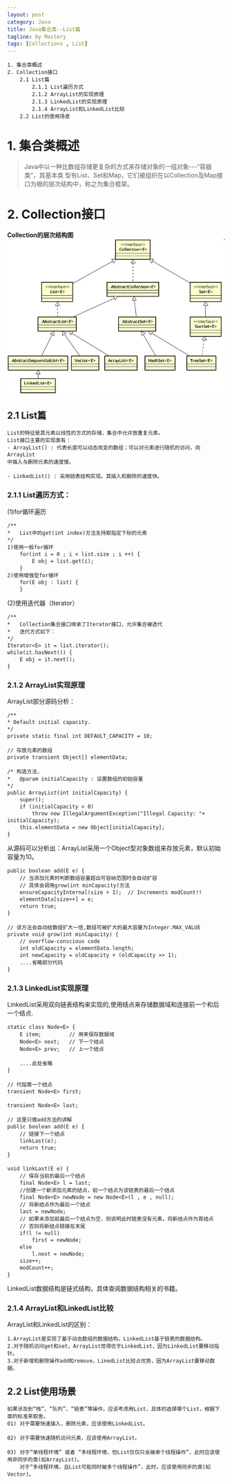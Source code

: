 ```yaml
---
layout: post
category: Java
title: Java集合类--List篇
tagline: by Mastery
tags: [Collections , List]
---
```


    1. 集合类概述
    2. Collection接口
        2.1 List篇
            2.1.1 List遍历方式
            2.1.2 ArrayList的实现原理
            2.1.3 LinkedList的实现原理
            2.1.4 ArrayList和LinkedList比较
        2.2 List的使用场景

<!--more-->

# 1. 集合类概述

>Java中以一种比数组存储更复杂的方式来存储对象的一组对象---“容器类”，其基本类
型有List、Set和Map，它们被组织在以Collection及Map接口为根的层次结构中，称之为集合框架。


# 2. Collection接口

**Collection的层次结构图**
![](/images/java_collections/collection_interface.jpg)

## 2.1 List篇

    List的特征是其元素以线性的方式的存储，集合中允许放重复元素。
    List接口主要的实现类有：
    - ArrayList() : 代表长度可以动态改变的数组；可以对元素进行随机的访问，向ArrayList
    中插入与删除元素的速度慢。

    - LinkedList() : 采用链表结构实现。其插入和删除的速度快。

### 2.1.1 List遍历方式：

(1)for循环遍历
    
    /**
    *   List中的get(int index)方法支持取指定下标的元素
    */
    1)使用一般for循环
        for(int i = 0 ; i < list.size ; i ++) {
            E obj = list.get(i);
        }
    2)使用增强型for循环
        for(E obj : list) {
        }

(2)使用迭代器（Iterator）

    /**
    *   Collection集合接口继承了Iterator接口，允许集合被迭代
    *   迭代方式如下：
    */
    Iterator<E> it = list.iterator();
    while(it.hasNext()) {
        E obj = it.next();
    }

### 2.1.2 ArrayList实现原理

ArrayList部分源码分析：

    /**
    * Default initial capacity.
    */
    private static final int DEFAULT_CAPACITY = 10;

    // 存放元素的数组
    private transient Object[] elementData;

    /* 构造方法，
    *   @param initialCapacity : 设置数组的初始容量
    */
    public ArrayList(int initialCapacity) {
        super();
        if (initialCapacity < 0)
            throw new IllegalArgumentException("Illegal Capacity: "+ initialCapacity);
        this.elementData = new Object[initialCapacity];
    }

从源码可以分析出：ArrayList采用一个Object型对象数组来存放元素，默认初始容量为10。

    public boolean add(E e) {
        // 当添加元素时判断数组容量超出可容纳范围时会自动扩容
        // 具体会调用grow(int minCapacity)方法
        ensureCapacityInternal(size + 1);  // Increments modCount!!
        elementData[size++] = e;
        return true;
    }
    
    // 该方法会自动给数组扩大一倍,数组可被扩大的最大容量为Integer.MAX_VALUE 
    private void grow(int minCapacity) {
        // overflow-conscious code
        int oldCapacity = elementData.length;
        int newCapacity = oldCapacity + (oldCapacity >> 1);
        ....省略部分代码 
    }

### 2.1.3 LinkedList实现原理

LinkedList采用双向链表结构来实现的,使用结点来存储数据域和连接前一个和后一个结点.

    static class Node<E> {
        E item;         // 用来保存数据域
        Node<E> next;   // 下一个结点
        Node<E> prev;   // 上一个结点

        ....此处省略
    }

    // 代指第一个结点
    transient Node<E> first;
    
    transient Node<E> last;

    // 这里只做add方法的讲解
    public boolean add(E e) {
        // 链接下一个结点
        linkLast(e);
        return true;
    }

    void linkLast(E e) {
        // 保存当前的最后一个结点
        final Node<E> l = last;
        //创建一个新添加元素的结点，前一个结点为该链表的最后一个结点
        final Node<E> newNode = new Node<E>(l , e , null);
        // 将新结点作为最后一个结点
        last = newNode;
        // 如果未添加前最后一个结点为空，则说明此时链表没有元素，将新结点作为首结点
        // 否则将新结点链接在末尾
        if(l != null) 
            first = newNode;
        else
            l.next = newNode;
        size++;
        modCount++;
    }

LinkedList数据结构是链式结构，具体查阅数据结构相关的书籍。

### 2.1.4 ArrayList和LinkedList比较

ArrayList和LinkedList的区别：

    1.ArrayList是实现了基于动态数组的数据结构，LinkedList基于链表的数据结构。
    2.对于随机访问get和set，ArrayList觉得优于LinkedList，因为LinkedList要移动指针。
    3.对于新增和删除操作add和remove，LinedList比较占优势，因为ArrayList要移动数据。


## 2.2 List使用场景

    如果涉及到“栈”、“队列”、“链表”等操作，应该考虑用List，具体的选择哪个List，根据下面的标准来取舍。
    01) 对于需要快速插入，删除元素，应该使用LinkedList。
    
    02) 对于需要快速随机访问元素，应该使用ArrayList。
    
    03) 对于“单线程环境” 或者 “多线程环境，但List仅仅只会被单个线程操作”，此时应该使用非同步的类(如ArrayList)。
        对于“多线程环境，且List可能同时被多个线程操作”，此时，应该使用同步的类(如Vector)。






